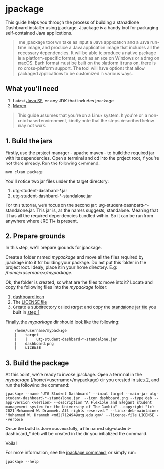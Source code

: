 # jpackage

This guide helps you through the process of building a stanadlone Dashboard installer using jpackage. Jpackage is a handy tool for packaging self-contained Java applications.

> The jpackage tool will take as input a Java application and a Java run-time image, and produce a Java application image that includes all the necessary dependencies. It will be able to produce a native package in a platform-specific format, such as an exe on Windows or a dmg on macOS. Each format must be built on the platform it runs on, there is no cross-platform support. The tool will have options that allow packaged applications to be customized in various ways.

## What you'll need

1. Latest [Java SE](https://www.oracle.com/java/technologies/downloads/), or any JDK that includes jpackage
2. [Maven](https://maven.apache.org/download.cgi)

> This guide assumes that you're on a Linux system. If you're on a non-unix based environment, kindly note that the steps described below may not work.

## 1. Build the jars

Firstly, use the project manager - apache maven - to build the required jar with its dependencies. Open a terminal and cd into the project root, if you're not there already. Run the following command:

```
mvn clean package
```

You'll notice two jar files under the target directory:

1. utg-student-dashbard-*.jar
2. utg-student-dashbard-*-standalone.jar

For this tutorial, we'll focus on the second jar: utg-student-dashbard-*-standalone.jar. This jar is, as the names suggests, standalone. Meaning that it has all the required dependencies bundled within. So it can be run from anywhere where JRE 11+ is present.

## 2. Prepare grounds

In this step, we'll prepare grounds for jpackage.

Create a folder named _mypackage_ and move all the files required by jpackage into it for building your package. Do not put this folder in the project root. Idealy, place it in your home directory. E.g: _/home/&lt;username&gt;/mypackage_.

Ok, the folder is created, so what are the files to move into it? Locate and copy the following files into the _mypackage_ folder:

1. [dashboard icon](../../src/main/resources/icons/dashboard.png)
2. The [LICENSE file](../../LICENSE)
3. Create a subdirectory called _target_ and copy the [standalone jar file](../../target/utg-student-dashboard-*-standalone.jar) you built in [step 1](#build-the-jars)

Finally, the _mypackage_ dir should look like the following:

```
    /home/username/mypackage
    |    target
    |    |    utg-student-dashbard-*-standalone.jar
    |    dashboard.png
    |    LICENSE
```

## 3. Build the package

At this point, we're ready to invoke jpackage. Open a terminal in the _mypackage_ (/home/&lt;username&gt;/mypackage) dir you created in [step 2](prepare-grounds), and run the following the command:

```
jpackage --name "UTG Student Dashboard" --input target --main-jar utg-student-dashboard-*-standalone.jar  --icon dashboard.png --type deb --app-version <version> --description "A Flexible and Elegant student management system for the University of The Gambia" --copyright "(c) 2021 Muhammed W. Drammeh. All rights reserved." --linux-deb-maintainer "Muhammed W. Drammeh <md21712494@utg.edu.gm>" --license-file LICENSE --verbose
```

Once the build is done successfully, a file named utg-student-dashboard_*.deb will be created in the dir you initialized the command.

Voila!

For more information, see the [jpackage command](https://docs.oracle.com/en/java/javase/14/docs/specs/man/jpackage.html#description), or simply run:

```
jpackage --help
```
